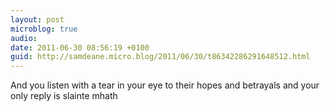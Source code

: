 ```yaml
---
layout: post
microblog: true
audio: 
date: 2011-06-30 08:56:19 +0100
guid: http://samdeane.micro.blog/2011/06/30/t86342286291648512.html
---
```

And you listen
with a tear in your eye
to their hopes and betrayals
and your only reply
is slainte mhath
